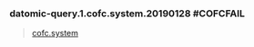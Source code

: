 ### datomic-query.1.cofc.system.20190128 #COFCFAIL

> [cofc.system](https://github.com/sergeiudris/cofc.system)
